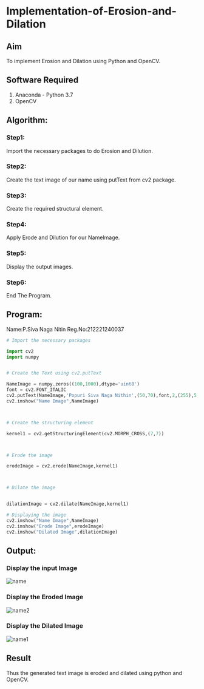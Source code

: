 # Implementation-of-Erosion-and-Dilation
## Aim
To implement Erosion and Dilation using Python and OpenCV.
## Software Required
1. Anaconda - Python 3.7
2. OpenCV
## Algorithm:
### Step1:
Import the necessary packages to do Erosion and Dilution.


### Step2:
Create the text image of our name using putText from cv2 package.

### Step3:

Create the required structural element.

### Step4:
Apply Erode and Dilution for our NameImage.



### Step5:
Display the output images.



### Step6:
End The Program.





 
## Program:
Name:P.Siva Naga Nitin
Reg.No:212221240037
``` Python
# Import the necessary packages

import cv2
import numpy


# Create the Text using cv2.putText

NameImage = numpy.zeros((100,1000),dtype='uint8')
font = cv2.FONT_ITALIC
cv2.putText(NameImage,'Popuri Siva Naga Nithin',(50,70),font,2,(255),5,cv2.LINE_4)
cv2.imshow("Name Image",NameImage)



# Create the structuring element

kernel1 = cv2.getStructuringElement(cv2.MORPH_CROSS,(7,7))



# Erode the image

erodeImage = cv2.erode(NameImage,kernel1)



# Dilate the image


dilationImage = cv2.dilate(NameImage,kernel1)

# Displaying the image
cv2.imshow("Name Image",NameImage)
cv2.imshow("Erode Image",erodeImage)
cv2.imshow("Dilated Image",dilationImage)

```
## Output:

### Display the input Image
![name](https://user-images.githubusercontent.com/94154780/169644451-85f3a695-0275-447d-9087-b38956f7701c.png)


### Display the Eroded Image
![name2](https://user-images.githubusercontent.com/94154780/169644578-b36863a8-871c-481d-878f-af5c438d167c.png)

### Display the Dilated Image
![name1](https://user-images.githubusercontent.com/94154780/169644592-4e8edde9-e589-4ff1-bd04-2427c9df2b59.png)


## Result
Thus the generated text image is eroded and dilated using python and OpenCV.
